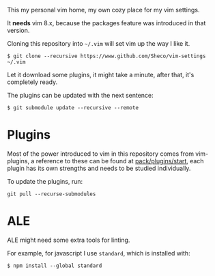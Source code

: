 This my personal vim home, my own cozy place for my vim settings.

It **needs** vim 8.x, because the packages feature was introduced in that version.

Cloning this repository into ```~/.vim``` will set vim up the way I like it.

```
$ git clone --recursive https://www.github.com/Sheco/vim-settings ~/.vim
```

Let it download some plugins, it might take a minute, after that, it's completely ready.


The plugins can be updated with the next sentence:

```
$ git submodule update --recursive --remote
```

# Plugins

Most of the power introduced to vim in this repository comes from vim-plugins, a reference to these can be found at [pack/plugins/start](pack/plugins/start), each plugin has its own strengths and needs to be studied individually.

To update the plugins, run:

```
git pull --recurse-submodules
```

# ALE

ALE might need some extra tools for linting.

For example, for javascript I use ```standard```, which is installed with:

```
$ npm install --global standard
```
